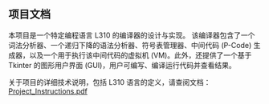 ## 项目文档

本项目是一个特定编程语言 L310 的编译器的设计与实现。
该编译器包含了一个词法分析器、一个递归下降的语法分析器、符号表管理器、中间代码 (P-Code) 生成器，以及一个用于执行该中间代码的虚拟机 (VM)。此外，还提供了一个基于 Tkinter 的图形用户界面 (GUI)，用户可编写、编译运行代码并查看结果。

关于项目的详细技术说明，包括 L310 语言的定义，请查阅文档：
[Project_Instructions.pdf](./docs/Project_Instructions.pdf)

